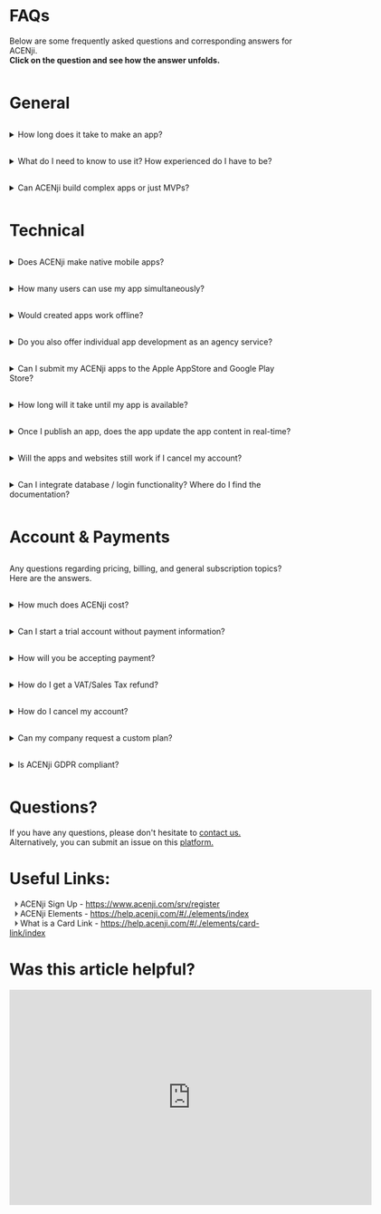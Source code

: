 # FAQs

Below are some frequently asked questions and corresponding answers for ACENji.  
**Click on the question and see how the answer unfolds.**

<p style="margin-top:50px;"></p>

# General  

<p style="margin-top:30px;"></p>
<details>
<summary> How long does it take to make an app?</summary>

With ACENJi's noCode platform, creating an application can be incredibly fast and efficient. In fact, if you already have a clear understanding of the components and features you want in your app, you can create a basic application in under one minute.  
  
Our platform is designed to simplify the app development process by providing pre-built components, templates, and drag-and-drop functionality. This means you can quickly assemble the desired elements and configure them to suit your needs without writing a single line of code.  
  
As an example of the platform's speed and convenience, our team recently created a delivery app in just 45 seconds using ACENJi. This demonstrates the power and efficiency of our tools in turning your app ideas into reality with remarkable speed.  
  
Whether you're looking to build a simple app or a more complex one, ACENJi empowers you to bring your vision to life in a fraction of the time it would typically take through traditional coding methods.</details>




<p style="margin-top:30px;"></p>
<details>
<summary> What do I need to know to use it? How experienced do I have to be?</summary>

You don't need any prior coding experience to use ACENJi. Our platform is specifically designed to empower users of all skill levels, from beginners to experienced professionals, to create mobile applications without any coding knowledge.  
  
To use ACENJi effectively, all you need is a basic understanding of how to use a computer and navigate a web-based application. Our intuitive interface and user-friendly tools make it easy for anyone to get started.  
  
We provide comprehensive documentation and resources to guide you through the app-building process. Additionally, our support team is available to assist you and answer any questions you may have along the way.  
  
Whether you're a first-time app creator or an experienced developer looking for a more efficient solution, ACENJi is designed to accommodate users of all backgrounds and skill levels. Our goal is to make app development accessible to everyone, allowing you to unleash your creativity and bring your ideas to life without technical barriers.</details>



<p style="margin-top:30px;"></p>
<details>
<summary> Can ACENji build complex apps or just MVPs?</summary>

ACENJi is capable of building both MVPs (Minimum Viable Products) and complex apps. Our platform offers a wide range of features and functionalities that allow you to create applications of varying complexity.  
  
For MVPs, ACENJi provides the tools and resources to quickly build a basic version of your app with essential features. This allows you to test your app idea, gather feedback, and validate its viability in the market.
  
However, ACENJi is not limited to MVPs only. With its extensive set of components, integrations, and customization options, you can create fully-featured and complex applications as well.   
  
Our platform is designed to support the development of various app types, from simple to sophisticated. Whether you're starting small with an MVP or aiming for a robust and feature-rich application, ACENJi provides the tools and resources to bring your vision to life.</details>




  
  <p style="margin-top:50px;"></p>

# Technical 
<p style="margin-top:30px;"></p>

<details>
<summary> Does ACENji make native mobile apps?</summary>

Yes, ACENji is specifically designed to enable the creation of native mobile apps for both Google Play and the Apple Store. We offer two primary methods for publishing your apps to these platforms.  
  
Firstly, we have a built-in global 'super app'. This is a default app that can be found on both Google Play and the Apple Store, within which users can build an unlimited number of apps. These apps are instantly accessible by any designated users.  
  
Secondly, we are working on providing a white label solution that allows self-deployment of individual apps. These apps will be self-served on Google Play and Apple's App Store. This allows for greater branding control and direct app management.  
</details>  
  
   
<p style="margin-top:30px;"></p>
<details>
<summary> How many users can use my app simultaneously?</summary>

ACENji supports elastic expansion according to your specific needs and the terms of your license contract with us.   
Our systems are designed to scale seamlessly, expanding capacity as demand increases.   
This means we're equipped to handle all your users simultaneously, regardless of the number.   
The actual user limit would depend on the specific contract terms and system resources allocated to your application.</details>

<p style="margin-top:30px;"></p>
<details>
<summary> Would created apps work offline?</summary>

Absolutely, apps created with ACENji are designed to function offline. They can operate effectively without an internet connection for a certain period of time.   
As soon as internet access is available, these apps are designed to synchronize and update their data in real-time. This means your app remains functional and up-to-date, regardless of your users' connectivity.</details>

<p style="margin-top:30px;"></p>
<details>
<summary> Do you also offer individual app development as an agency service?</summary>

Yes, while ACENji itself is a no-code app-building platform, we understand that some clients may prefer to have their apps professionally developed.   
For this reason, we have established partnerships with a number of web and marketing agencies. These agencies specialize in app development using ACENji's platform, enabling them to cater to your individual needs and requirements.</details>  
  

<p style="margin-top:30px;"></p>
<details>
<summary> Can I submit my ACENji apps to the Apple AppStore and Google Play Store?</summary>

Yes, you can submit your ACENji apps to both the Apple App Store and Google Play Store. If your apps are part of ACENji's super app, we handle the submission process for you. Any changes to your apps will appear instantly on both platforms under the umbrella of the ACENji super app.

If you prefer to publish your apps as standalone entities, ACENji also supports this. You can submit your individual apps through ACENji to both the Apple App Store and Google Play Store. Please note, however, that they will be subject to the usual review and approval process of these platforms.</details>  



<p style="margin-top:30px;"></p>
<details>
<summary> How long will it take until my app is available?</summary>

For apps that are part of ACENji's super app, the availability is almost instant. Your apps should be usable directly from the Apple AppStore and Google Play Store within a few milliseconds of publishing.  

However, for standalone apps published independently, the timeframe largely depends on the review processes of Apple and Google. These processes can vary, but typically it could take anywhere from an hour to a few days before your app is available for download.</details>  





<p style="margin-top:30px;"></p>
<details>
<summary> Once I publish an app, does the app update the app content in real-time?</summary>

Definitely. For apps that are part of the super app, updates to the app content are pushed in real-time, taking only milliseconds to reflect on the Google Play and Apple App Store.  
  
If you have published your app independently, the standard process for updating a new release applies according to the guidelines set by Google Play and the Apple App Store. This might involve a review and approval process by these platforms, which could affect the timing of the updates becoming available to your users.</details>  


  





<p style="margin-top:30px;"></p>
<details>
<summary> Will the apps and websites still work if I cancel my account?</summary>

Apps and websites created using ACENji are typically governed by a license agreement, which usually lasts for a duration of one to two years.   
If you initiate a cancellation process, rest assured that your apps and websites will continue to function until the expiration of your current license. However, please note that no renewal will be issued once your license expires if the account is in the process of cancellation.</details>  




<p style="margin-top:30px;"></p>
<details>
<summary> Can I integrate database / login functionality? Where do I find the documentation?</summary>

While single sign-on functionality is not yet available, ACENji does offer robust data integration options.   
You can connect your app to up to 30 different data sources, including various databases. The system is designed to synchronize your data with the apps in real-time.  

As for the documentation, it's typically located within the developer section of our website.   
You should find comprehensive guides and resources there to help you get started and to troubleshoot any issues you might encounter. If you need further assistance, don't hesitate to reach out to our customer support team.</details> 



<p style="margin-top:50px;"></p>

# Account & Payments
<p style="margin-top:30px;"></p>
Any questions regarding pricing, billing, and general subscription topics?   
Here are the answers.  



<p style="margin-top:30px;"></p>
<details>
<summary> How much does ACENji cost?</summary>

ACENJi offers various subscription plans to cater to different needs and budgets. The pricing details can be found on our website or by contacting our sales team. We have flexible pricing options, including annual plans, with different features and limitations depending on the selected plan.  
  
It's important to note that the cost of ACENJi depends on factors such as the chosen subscription plan, additional services or add-ons, and any customization or development requirements specific to your project.  
  
We recommend visiting our website or reaching out to our sales team for the most up-to-date pricing information and to discuss your specific needs. They will be happy to provide you with detailed pricing options and assist you in choosing the right plan for your app development journey.</details> 






<p style="margin-top:30px;"></p>
<details>
<summary> Can I start a trial account without payment information?</summary>

Absolutely, we offer a 30-day trial period where you can experience full access to the subscription level of your choice, without needing to provide any payment information. This allows you to explore and utilize ACENji's capabilities without any commitment.</details>  




<p style="margin-top:30px;"></p>
<details>
<summary> How will you be accepting payment?</summary>

We have partnered with Stripe to handle all our payment processing. Stripe is a highly secure and reputable payment processor, and they will be storing all your payment information securely in their vault. Please note that we do not store or retain any of your payment details on our end, maintaining your privacy and security.</details>  





<p style="margin-top:30px;"></p>
<details>
<summary> How do I get a VAT/Sales Tax refund?</summary>

ACENji is registered in the United States, and currently, we do not collect Value Added Tax (VAT) or any other form of sales tax. Therefore, there's no need to worry about requesting a VAT or sales tax refund when using our services. However, it's always a good idea to consult with a tax professional regarding your specific circumstances.</details>  





<p style="margin-top:30px;"></p>
<details>
<summary> How do I cancel my account?</summary>

You can cancel your ACENji account at any time. To do this, please get in touch with our customer support team who will process your cancellation request. Please note that following the cancellation, you will still be able to use ACENji until your subscription period ends, but no further automatic renewals will occur.  
  
We want to inform you that upon the expiration of your subscription, all your data will be immediately deleted from our system. This action is irreversible, so if you think you might want to use ACENji in the future, we recommend downloading or saving any important data before cancelling your account.</details>  







<p style="margin-top:30px;"></p>
<details>
<summary> Can my company request a custom plan?</summary>

Yes, your company has the option to request a custom plan with ACENji. However, we recommend that you initially subscribe to our enterprise plan and utilize it for at least a month. This experience will help you understand if the plan fits your requirements.  
  
If after this period, you find that you need additional features not covered by our enterprise plan, please feel free to reach out to us. Provide detailed information about the features or services you are looking for and we will do our best to evaluate the feasibility and work towards a solution that meets your specific needs.</details>





<p style="margin-top:30px;"></p>
<details>
<summary> Is ACENji GDPR compliant?</summary>

Yes, ACENJi is committed to being GDPR (General Data Protection Regulation) compliant. We understand the importance of data privacy and security, and we take appropriate measures to ensure compliance with GDPR regulations.  
  
It's important to review ACENJi's terms of service, privacy policy, and any relevant documentation to understand the specific data protection measures and responsibilities associated with using the platform. If you have specific questions or concerns about GDPR compliance, we recommend reaching out to our support team for further assistance.</details>




   
<p style="margin-top:50px;"></p>

# Questions? 

If you have any questions, please don't hesitate to <a href="https://www.acenji.com/contact" target="_blank" rel="noopener">contact us.</a>   
Alternatively, you can submit an issue on this <a href="https://github.com/acenji/acenji-help/issues" target="_blank" rel="noopener">platform.</a>  
<p style="margin-top:30px;"></p>

  
# Useful Links:

<span class="triangle"></span> ACENji Sign Up - https://www.acenji.com/srv/register     
<span class="triangle"></span> ACENji Elements - https://help.acenji.com/#/./elements/index   
<span class="triangle"></span> What is a Card Link - https://help.acenji.com/#/./elements/card-link/index
<p style="margin-bottom:30px;"></p>

<style>
.triangle {
display: inline-block;
width: 0;
height: 0;
border-style: solid;
border-width: 5px 0 5px 5px;
border-color: transparent transparent transparent #595959;
margin-left: 10px;
} 
</style>
  
      
  
# Was this article helpful?

<iframe src="https://docs.google.com/forms/d/e/1FAIpQLSdRNxgLcuBlPQ8F-jn8H_LD2iG_6w1AIziA1kZfE3snOtb9cw/viewform?embedded=true" width="640" height="380" frameborder="0" marginheight="0" marginwidth="0">Wird geladen…</iframe>


